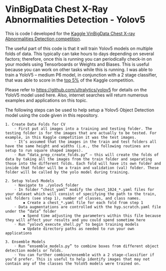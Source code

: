 # VinBigData Chest X-Ray Abnormalities Detection - Yolov5

This is code I developed for the [Kaggle VinBigData Chest X-ray Abnormalities Detection competition](https://www.kaggle.com/c/vinbigdata-chest-xray-abnormalities-detection).

The useful part of this code is that it will train Yolov5 models on multiple folds of data. This typically can take hours to days depending on several factors; therefore, once this is running you can periodically check-in on your models using Tensorboards or Weights and Biases. This is useful because you can work on other tasks while this is running. I was able to train a YoloV5 – medium P6 model, in conjunction with a 2 stage classifier, that was able to score in the [top 5%](https://www.kaggle.com/dunlap0924) of the Kaggle competition.

Please refer to https://github.com/ultralytics/yolov5 for details on the YoloV5 model used here. Also, internet searches will return numerous examples and applications on this topic.

The following steps can be used to help setup a Yolov5 Object Detection model using the code given in this repository. 
  
    1. Create Data Folds for CV
        ◦ First put all images into a training and testing folder. The testing folder is for the images that are actually to be tested. For example, in this Kaggle competition it was the test images.
        ◦ It’s assumed that the images in the train and test folders all have the same height and widths (i.e., the following routines are setup to run square shaped images).
        ◦ Run “data_prep_create_folds.py” – this will create the folds of data by taking all the images from the train folder and separating those into the different folds. Each fold will have its own folder and inside that folder will be a train and validation (val) folder. These folder will be called by the yolo model during training.
          
    2. Setup Yolov5 Models
        ◦ Navigate to ./yolov5 folder
        ◦ In folder “chest_yaml” modify the chest_1024_*.yaml files for your dataset which will consist of specifying the path to the train, val folders (see step 1), number of classes, and class names.
            ▪ Create a chest_*.yaml file for each fold from step 1
        ◦ Data augmentations are controlled with the hyp.scratch.yaml file under the “data” folder
            ▪ Spend time adjusting the parameters within this file because they will affect your results and you could spend sometime here
        ◦ Run “yolov5_execute_shell.py” to begin training models
            ▪ Update directory paths as needed to run your own applications
          
    3. Ensemble Models
        ◦ Run “ensemble_models.py” to combine boxes from different object detection models or folds.
        ◦ You can further combine/ensemble with a 2 stage-classifier if you’d prefer. This is useful to help identify images that may not contain any of the classes the YoloV5 models were trained on.
